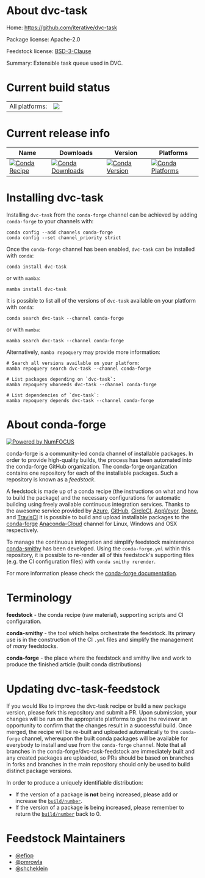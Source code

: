 About dvc-task
==============

Home: https://github.com/iterative/dvc-task

Package license: Apache-2.0

Feedstock license: [BSD-3-Clause](https://github.com/conda-forge/dvc-task-feedstock/blob/main/LICENSE.txt)

Summary: Extensible task queue used in DVC.

Current build status
====================


<table><tr><td>All platforms:</td>
    <td>
      <a href="https://dev.azure.com/conda-forge/feedstock-builds/_build/latest?definitionId=16683&branchName=main">
        <img src="https://dev.azure.com/conda-forge/feedstock-builds/_apis/build/status/dvc-task-feedstock?branchName=main">
      </a>
    </td>
  </tr>
</table>

Current release info
====================

| Name | Downloads | Version | Platforms |
| --- | --- | --- | --- |
| [![Conda Recipe](https://img.shields.io/badge/recipe-dvc--task-green.svg)](https://anaconda.org/conda-forge/dvc-task) | [![Conda Downloads](https://img.shields.io/conda/dn/conda-forge/dvc-task.svg)](https://anaconda.org/conda-forge/dvc-task) | [![Conda Version](https://img.shields.io/conda/vn/conda-forge/dvc-task.svg)](https://anaconda.org/conda-forge/dvc-task) | [![Conda Platforms](https://img.shields.io/conda/pn/conda-forge/dvc-task.svg)](https://anaconda.org/conda-forge/dvc-task) |

Installing dvc-task
===================

Installing `dvc-task` from the `conda-forge` channel can be achieved by adding `conda-forge` to your channels with:

```
conda config --add channels conda-forge
conda config --set channel_priority strict
```

Once the `conda-forge` channel has been enabled, `dvc-task` can be installed with `conda`:

```
conda install dvc-task
```

or with `mamba`:

```
mamba install dvc-task
```

It is possible to list all of the versions of `dvc-task` available on your platform with `conda`:

```
conda search dvc-task --channel conda-forge
```

or with `mamba`:

```
mamba search dvc-task --channel conda-forge
```

Alternatively, `mamba repoquery` may provide more information:

```
# Search all versions available on your platform:
mamba repoquery search dvc-task --channel conda-forge

# List packages depending on `dvc-task`:
mamba repoquery whoneeds dvc-task --channel conda-forge

# List dependencies of `dvc-task`:
mamba repoquery depends dvc-task --channel conda-forge
```


About conda-forge
=================

[![Powered by
NumFOCUS](https://img.shields.io/badge/powered%20by-NumFOCUS-orange.svg?style=flat&colorA=E1523D&colorB=007D8A)](https://numfocus.org)

conda-forge is a community-led conda channel of installable packages.
In order to provide high-quality builds, the process has been automated into the
conda-forge GitHub organization. The conda-forge organization contains one repository
for each of the installable packages. Such a repository is known as a *feedstock*.

A feedstock is made up of a conda recipe (the instructions on what and how to build
the package) and the necessary configurations for automatic building using freely
available continuous integration services. Thanks to the awesome service provided by
[Azure](https://azure.microsoft.com/en-us/services/devops/), [GitHub](https://github.com/),
[CircleCI](https://circleci.com/), [AppVeyor](https://www.appveyor.com/),
[Drone](https://cloud.drone.io/welcome), and [TravisCI](https://travis-ci.com/)
it is possible to build and upload installable packages to the
[conda-forge](https://anaconda.org/conda-forge) [Anaconda-Cloud](https://anaconda.org/)
channel for Linux, Windows and OSX respectively.

To manage the continuous integration and simplify feedstock maintenance
[conda-smithy](https://github.com/conda-forge/conda-smithy) has been developed.
Using the ``conda-forge.yml`` within this repository, it is possible to re-render all of
this feedstock's supporting files (e.g. the CI configuration files) with ``conda smithy rerender``.

For more information please check the [conda-forge documentation](https://conda-forge.org/docs/).

Terminology
===========

**feedstock** - the conda recipe (raw material), supporting scripts and CI configuration.

**conda-smithy** - the tool which helps orchestrate the feedstock.
                   Its primary use is in the construction of the CI ``.yml`` files
                   and simplify the management of *many* feedstocks.

**conda-forge** - the place where the feedstock and smithy live and work to
                  produce the finished article (built conda distributions)


Updating dvc-task-feedstock
===========================

If you would like to improve the dvc-task recipe or build a new
package version, please fork this repository and submit a PR. Upon submission,
your changes will be run on the appropriate platforms to give the reviewer an
opportunity to confirm that the changes result in a successful build. Once
merged, the recipe will be re-built and uploaded automatically to the
`conda-forge` channel, whereupon the built conda packages will be available for
everybody to install and use from the `conda-forge` channel.
Note that all branches in the conda-forge/dvc-task-feedstock are
immediately built and any created packages are uploaded, so PRs should be based
on branches in forks and branches in the main repository should only be used to
build distinct package versions.

In order to produce a uniquely identifiable distribution:
 * If the version of a package **is not** being increased, please add or increase
   the [``build/number``](https://docs.conda.io/projects/conda-build/en/latest/resources/define-metadata.html#build-number-and-string).
 * If the version of a package **is** being increased, please remember to return
   the [``build/number``](https://docs.conda.io/projects/conda-build/en/latest/resources/define-metadata.html#build-number-and-string)
   back to 0.

Feedstock Maintainers
=====================

* [@efiop](https://github.com/efiop/)
* [@pmrowla](https://github.com/pmrowla/)
* [@shcheklein](https://github.com/shcheklein/)

